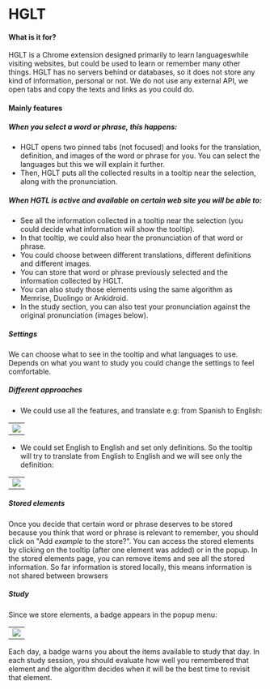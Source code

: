 # HGLT
#### What is it for?
HGLT is a Chrome extension designed primarily to learn languages ​​while visiting websites, but could be used to learn or remember many other things. HGLT has no servers behind or databases, so it does not store any kind of information, personal or not. We do not use any external API, we open tabs and copy the texts and links as you could do.

#### Mainly features

##### When you select a word or phrase, this happens:
- HGLT opens two pinned tabs (not focused) and looks for the translation, definition, and images of the word or phrase for you. You can select the languages but this we will explain it further.
- Then, HGLT puts all the collected results in a tooltip near the selection, along with the pronunciation.

##### When HGTL is active and available on certain web site you will be able to:

- See all the information collected in a tooltip near the selection (you could decide what information will show the tooltip).
- In that tooltip, we could also hear the pronunciation of that word or phrase.
- You could choose between different translations, different definitions and different images. 
- You can store that word or phrase previously selected and the information collected by HGLT.
- You can also study those elements using the same algorithm as Memrise, Duolingo or Ankidroid.
- In the study section, you can also test your pronunciation against the original pronunciation (images below). 

##### Settings
We can choose what to see in the tooltip and what languages to use. Depends on what you want to study you could change the settings to feel comfortable. 

##### Different approaches
- We could use all the features, and translate e.g: from Spanish to English:

<table><tr><td>
    <img src="https://i.imgur.com/M8e0rYq.png" />
</td></tr></table>

- We could set English to English and set only definitions. So the tooltip will try to translate from English to English and we will see only the definition:

<table><tr><td>
    <img src="https://i.imgur.com/vavTxTo.png" />
</td></tr></table>

##### Stored elements

Once you decide that certain word or phrase deserves to be stored because you think that word or phrase is relevant to remember, you should click on "Add _example_ to the store?". You can access the stored elements by clicking on the tooltip (after one element was added) or in the popup. In the stored elements page, you can remove items and see all the stored information. So far information is stored locally, this means information is not shared between browsers 

##### Study

Since we store elements, a badge appears in the popup menu:

<table><tr><td>
    <img src="https://i.imgur.com/8ntRtHg.png" />
</td></tr></table>

Each day, a badge warns you about the items available to study that day. In each study session, you should evaluate how well you remembered that element and the algorithm decides when it will be the best time to revisit that element.



